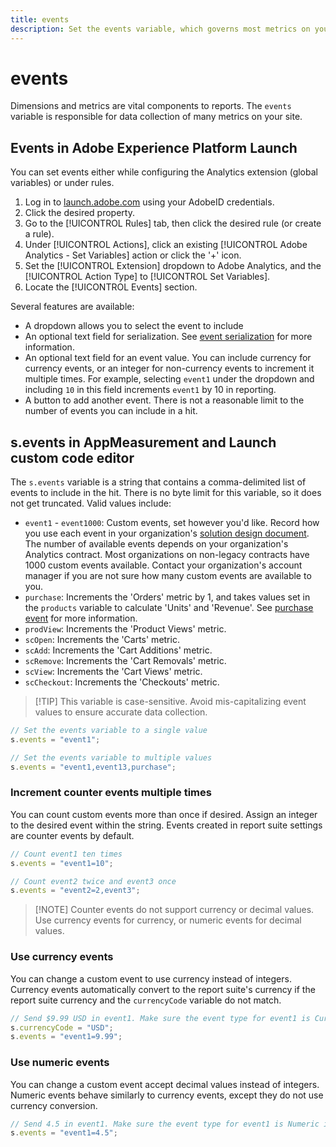 ```yaml
---
title: events
description: Set the events variable, which governs most metrics on your site.
---
```


# events

Dimensions and metrics are vital components to reports. The `events` variable is responsible for data collection of many metrics on your site.

## Events in Adobe Experience Platform Launch

You can set events either while configuring the Analytics extension (global variables) or under rules.

1. Log in to [launch.adobe.com](https://launch.adobe.com) using your AdobeID credentials.
2. Click the desired property.
3. Go to the [!UICONTROL Rules] tab, then click the desired rule (or create a rule).
4. Under [!UICONTROL Actions], click an existing [!UICONTROL Adobe Analytics - Set Variables] action or click the '+' icon.
5. Set the [!UICONTROL Extension] dropdown to Adobe Analytics, and the [!UICONTROL Action Type] to [!UICONTROL Set Variables].
6. Locate the [!UICONTROL Events] section.

Several features are available:

* A dropdown allows you to select the event to include
* An optional text field for serialization. See [event serialization](event-serialization.md) for more information.
* An optional text field for an event value. You can include currency for currency events, or an integer for non-currency events to increment it multiple times. For example, selecting `event1` under the dropdown and including `10` in this field increments `event1` by 10 in reporting.
* A button to add another event. There is not a reasonable limit to the number of events you can include in a hit.

## s.events in AppMeasurement and Launch custom code editor

The `s.events` variable is a string that contains a comma-delimited list of events to include in the hit. There is no byte limit for this variable, so it does not get truncated. Valid values include:

* `event1` - `event1000`: Custom events, set however you'd like. Record how you use each event in your organization's [solution design document](../../../prepare/solution-design.md). The number of available events depends on your organization's Analytics contract. Most organizations on non-legacy contracts have 1000 custom events available. Contact your organization's account manager if you are not sure how many custom events are available to you.
* `purchase`: Increments the 'Orders' metric by 1, and takes values set in the `products` variable to calculate 'Units' and 'Revenue'. See [purchase event](event-purchase.md) for more information.
* `prodView`: Increments the 'Product Views' metric.
* `scOpen`: Increments the 'Carts' metric.
* `scAdd`: Increments the 'Cart Additions' metric.
* `scRemove`: Increments the 'Cart Removals' metric.
* `scView`: Increments the 'Cart Views' metric.
* `scCheckout`: Increments the 'Checkouts' metric.

> [!TIP] This variable is case-sensitive. Avoid mis-capitalizing event values to ensure accurate data collection.

```js
// Set the events variable to a single value
s.events = "event1";

// Set the events variable to multiple values
s.events = "event1,event13,purchase";
```

### Increment counter events multiple times

You can count custom events more than once if desired. Assign an integer to the desired event within the string. Events created in report suite settings are counter events by default.

```js
// Count event1 ten times
s.events = "event1=10";

// Count event2 twice and event3 once
s.events = "event2=2,event3";
```

> [!NOTE] Counter events do not support currency or decimal values. Use currency events for currency, or numeric events for decimal values.

### Use currency events

You can change a custom event to use currency instead of integers. Currency events automatically convert to the report suite's currency if the report suite currency and the `currencyCode` variable do not match.

```js
// Send $9.99 USD in event1. Make sure the event type for event1 is Currency in report suite settings
s.currencyCode = "USD";
s.events = "event1=9.99";
```

### Use numeric events

You can change a custom event accept decimal values instead of integers. Numeric events behave similarly to currency events, except they do not use currency conversion.

```js
// Send 4.5 in event1. Make sure the event type for event1 is Numeric in report suite settings
s.events = "event1=4.5";
```
